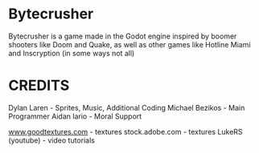 # Bytecrusher
Bytecrusher is a game made in the Godot engine inspired by boomer shooters like Doom and Quake, as well as other games like Hotline Miami and Inscryption (in some ways not all)

# CREDITS
Dylan Laren - Sprites, Music, Additional Coding
Michael Bezikos - Main Programmer
Aidan lario - Moral Support

www.goodtextures.com - textures
stock.adobe.com - textures
LukeRS (youtube) - video tutorials